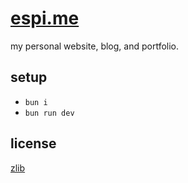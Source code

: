 # [espi.me][espi.me]

my personal website, blog, and portfolio.

## setup

- `bun i`
- `bun run dev`

## license

[zlib][license]

[espi.me]: https://espi.me "Link to espi (dot) me."
[license]: LICENSE.md "Link to the zlib/libpng license."
